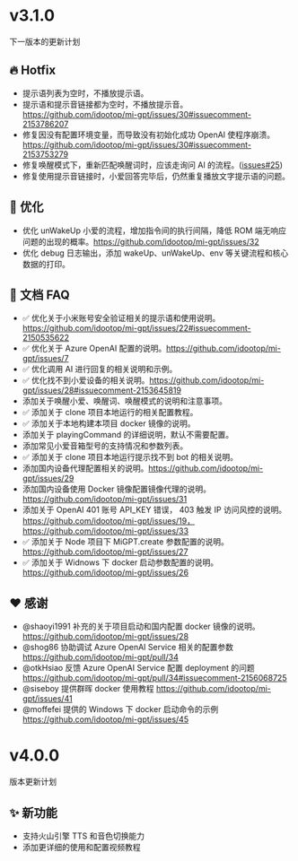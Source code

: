 # v3.1.0

下一版本的更新计划

## 🔥 Hotfix

- 提示语列表为空时，不播放提示语。
- 提示语和提示音链接都为空时，不播放提示音。https://github.com/idootop/mi-gpt/issues/30#issuecomment-2153786207
- 修复因没有配置环境变量，而导致没有初始化成功 OpenAI 使程序崩溃。 https://github.com/idootop/mi-gpt/issues/30#issuecomment-2153753279
- 修复唤醒模式下，重新匹配唤醒词时，应该走询问 AI 的流程。([issues#25](https://github.com/idootop/mi-gpt/issues/25))
- 修复使用提示音链接时，小爱回答完毕后，仍然重复播放文字提示语的问题。

## 💪 优化

- 优化 unWakeUp 小爱的流程，增加指令间的执行间隔，降低 ROM 端无响应问题的出现的概率。https://github.com/idootop/mi-gpt/issues/32
- 优化 debug 日志输出，添加 wakeUp、unWakeUp、env 等关键流程和核心数据的打印。

## 📒 文档 FAQ

- ✅ 优化关于小米账号安全验证相关的提示语和使用说明。https://github.com/idootop/mi-gpt/issues/22#issuecomment-2150535622
- ✅ 优化关于 Azure OpenAI 配置的说明。https://github.com/idootop/mi-gpt/issues/7
- ✅ 优化调用 AI 进行回复的相关说明和示例。
- ✅ 优化找不到小爱设备的相关说明。https://github.com/idootop/mi-gpt/issues/28#issuecomment-2153645819
- 添加关于唤醒小爱、唤醒词、唤醒模式的说明和注意事项。
- ✅ 添加关于 clone 项目本地运行的相关配置教程。
- ✅ 添加关于本地构建本项目 docker 镜像的说明。
- 添加关于 playingCommand 的详细说明，默认不需要配置。
- 添加常见小爱音箱型号的支持情况和参数列表。
- ✅ 添加关于 clone 项目本地运行提示找不到 bot 的相关说明。
- 添加国内设备代理配置相关的说明。https://github.com/idootop/mi-gpt/issues/29
- 添加国内设备使用 Docker 镜像配置镜像代理的说明。https://github.com/idootop/mi-gpt/issues/31
- 添加关于 OpenAI 401 账号 API_KEY 错误， 403 触发 IP 访问风控的说明。https://github.com/idootop/mi-gpt/issues/19，https://github.com/idootop/mi-gpt/issues/33
- ✅ 添加关于 Node 项目下 MiGPT.create 参数配置的说明。 https://github.com/idootop/mi-gpt/issues/27
- ✅ 添加关于 Widnows 下 docker 启动参数配置的说明。https://github.com/idootop/mi-gpt/issues/26

## ❤️ 感谢

- @shaoyi1991 补充的关于项目启动和国内配置 docker 镜像的说明。 https://github.com/idootop/mi-gpt/issues/28
- @shog86 协助调试 Azure OpenAI Service 相关的配置参数 https://github.com/idootop/mi-gpt/pull/34
- @otkHsiao 反馈 Azure OpenAI Service 配置 deployment 的问题 https://github.com/idootop/mi-gpt/pull/34#issuecomment-2156068725
- @siseboy 提供群晖 docker 使用教程 https://github.com/idootop/mi-gpt/issues/41
- @moffefei 提供的 Windows 下 docker 启动命令的示例 https://github.com/idootop/mi-gpt/issues/45

# v4.0.0 

版本更新计划

## ✨ 新功能

- 支持火山引擎 TTS 和音色切换能力
- 添加更详细的使用和配置视频教程